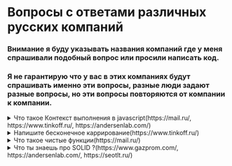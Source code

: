 # Вопросы с ответами различных русских компаний
### Внимание я буду указывать названия компаний где у меня спрашивали подобный вопроc или просили написать код.
### Я не гарантирую что у вас в этих компаниях будут спрашивать именно эти вопросы, разные люди задают разные вопросы, но эти вопросы повторяются от компании к компании.

<details>
<summary>Что такое Контекст выполнения в javascript(https://mail.ru/, https://www.tinkoff.ru/, https://andersenlab.com/)</summary>
<div> <br />
	Фундаментальное понятие в JavaScript. Контекстом так же называют значение переменной this внутри функции.
Каждый вызов функции имеет и область видимости, и переменную this, и контекст выполнения. Область видимости определяет доступ к переменным при вызове функции и является уникальной для каждого вызова. Значение переменной this — это ссылка на объект, который «вызывает» код в данный момент. Контекст выполнения содержит и область видимости, и аргументы функции, и переменную this.
<br /> Для тех кто не знает как это работает рекомендую прочитать статью - https://proweb63.ru/help/js/kontekst-vyipolneniya-funkczii-v-javascript
</div>
</details>


<details>
<summary>Напишите бесконечное каррирование(https://www.tinkoff.ru/)</summary>
<div> <br />
<img src="https://user-images.githubusercontent.com/25846811/134523078-c0524167-3a12-43d4-b1e7-883c70ce3c7d.jpg">
	<br />
	<a href="https://codesandbox.io/s/infinite-currying-in-javascript-1ic0b?file=/src/index.js">Sandbox Example</a>
</div>
</details>

<details>
<summary>Что такое чистые функции(https://mail.ru/)</summary>
<div> <br />
<img src="https://user-images.githubusercontent.com/25846811/134527421-3718cebf-454a-45c7-b424-0c8078a5026a.jpg">
	<p>- Каждый раз функция возвращает одинаковый результат, когда она вызывается с тем же набором аргументов</p>
	<p>- Нет побочных эффектов</p>
	<p><a href="https://codesandbox.io/s/pure-function-in-javascript-n2tcr?file=/src/index.js">Sandbox Example</a></p>
</div>
</details>

<details>
<summary>Что ты знаешь про SOLID ?(https://www.gazprom.com/, https://andersenlab.com/, https://seotlt.ru/)</summary>
<div> <br />
<h6>SOLID — принципы объектно-ориентированного программирования</h6>	
<p>- Принцип единственной обязанности / ответственности (single responsibility principle / SRP) обозначает, что каждый объект должен иметь одну обязанность и эта обязанность должна быть полностью инкапсулирована в класс. Все его сервисы должны быть направлены исключительно на обеспечение этой обязанности.</p>
<p>- Принцип открытости / закрытости (open-closed principle / OCP) декларирует, что программные сущности (классы, модули, функции и т. п.) должны быть открыты для расширения, но закрыты для изменения. Это означает, что эти сущности могут менять свое поведение без изменения их исходного кода.</p>
<p>- Принцип подстановки Барбары Лисков (Liskov substitution principle / LSP) в формулировке Роберта Мартина: «функции, которые используют базовый тип, должны иметь возможность использовать подтипы базового типа не зная об этом».</p>
<p>- Принцип разделения интерфейса (interface segregation principle / ISP) в формулировке Роберта Мартина: «клиенты не должны зависеть от методов, которые они не используют». Принцип разделения интерфейсов говорит о том, что слишком «толстые» интерфейсы необходимо разделять на более маленькие и специфические, чтобы клиенты маленьких интерфейсов знали только о методах, которые необходимы им в работе. В итоге, при изменении метода интерфейса не должны меняться клиенты, которые этот метод не используют.</p>
<p>- Принцип инверсии зависимостей (dependency inversion principle / DIP) — модули верхних уровней не должны зависеть от модулей нижних уровней, а оба типа модулей должны зависеть от абстракций; сами абстракции не должны зависеть от деталей, а вот детали должны зависеть от абстракций.</p>
</div>
</details>
